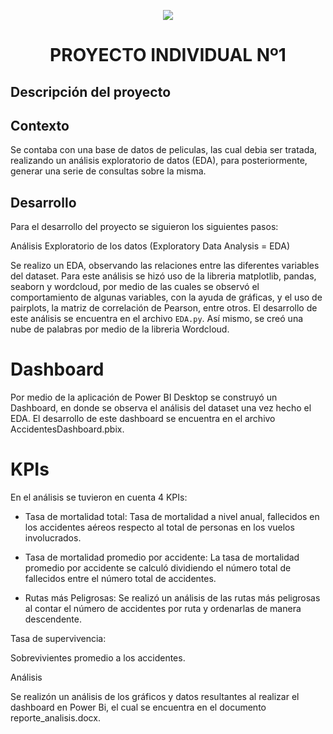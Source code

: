 <p align=center><img src=https://d31uz8lwfmyn8g.cloudfront.net/Assets/logo-henry-white-lg.png><p>

# <h1 align=center> **PROYECTO INDIVIDUAL Nº1** </h1>

## **Descripción del proyecto**

## Contexto

Se contaba con una base de datos de peliculas, las cual debia ser tratada, realizando un análisis exploratorio de datos (EDA), para posteriormente, generar una serie de consultas sobre la misma. 


## Desarrollo

Para el desarrollo del proyecto se siguieron los siguientes pasos:

Análisis Exploratorio de los datos (Exploratory Data Analysis = EDA)

Se realizo un EDA, observando las relaciones entre las diferentes variables del dataset. Para este análisis se hizó uso de la libreria matplotlib,  pandas, seaborn y wordcloud, por medio de las cuales se observó el comportamiento de algunas variables, con la ayuda de gráficas, y el uso de pairplots, la matriz de correlación de Pearson, entre otros. El desarrollo de este análisis se encuentra en el archivo `EDA.py`. Así mismo, se creó una nube de palabras por medio de la libreria Wordcloud.

# Dashboard

Por medio de la aplicación de Power BI Desktop se construyó un Dashboard, en donde se observa el análisis del dataset una vez hecho el EDA. El desarrollo de este dashboard se encuentra en el archivo AccidentesDashboard.pbix.

# KPIs

En el análisis se tuvieron en cuenta 4 KPIs:

- Tasa de mortalidad total: Tasa de mortalidad a nivel anual, fallecidos en los accidentes aéreos respecto al total de personas en los vuelos involucrados. 

- Tasa de mortalidad promedio por accidente: La tasa de mortalidad promedio por accidente se calculó dividiendo el número total de fallecidos entre el número total de accidentes. 

* Rutas más Peligrosas: Se realizó un análisis de las rutas más peligrosas al contar el número de accidentes por ruta y ordenarlas de manera descendente. 

Tasa de supervivencia:

Sobrevivientes promedio a los accidentes.

Análisis

Se realizón un análisis de los gráficos y datos resultantes al realizar el dashboard en Power Bi, el cual se encuentra en el documento reporte_analisis.docx.

